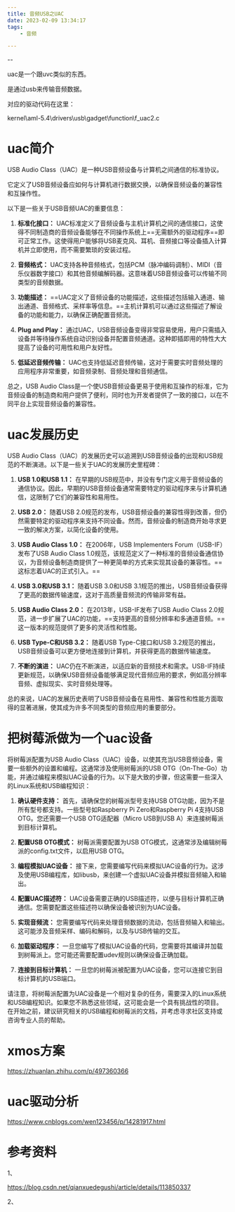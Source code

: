 ```yaml
---
title: 音频USB之UAC
date: 2023-02-09 13:34:17
tags:
	- 音频

---
```


--

uac是一个跟uvc类似的东西。

是通过usb来传输音频数据。

对应的驱动代码在这里：

kernel\aml-5.4\drivers\usb\gadget\function\f_uac2.c



# uac简介

USB Audio Class（UAC）是一种USB音频设备与计算机之间通信的标准协议。

它定义了USB音频设备应如何与计算机进行数据交换，以确保音频设备的兼容性和互操作性。

以下是一些关于USB音频UAC的重要信息：

1. **标准化接口：** UAC标准定义了音频设备与主机计算机之间的通信接口，这使得不同制造商的音频设备能够在不同操作系统上==无需额外的驱动程序==即可正常工作。这使得用户能够将USB麦克风、耳机、音频接口等设备插入计算机并立即使用，而不需要繁琐的安装过程。

2. **音频格式：** UAC支持各种音频格式，包括PCM（脉冲编码调制）、MIDI（音乐仪器数字接口）和其他音频编解码器。这意味着USB音频设备可以传输不同类型的音频数据。

3. **功能描述：** ==UAC定义了音频设备的功能描述，这些描述包括输入通道、输出通道、音频格式、采样率等信息。==主机计算机可以通过这些描述了解设备的功能和能力，以确保正确配置音频流。

4. **Plug and Play：** 通过UAC，USB音频设备变得非常容易使用，用户只需插入设备并等待操作系统自动识别设备并配置音频通道。这种即插即用的特性大大提高了设备的可用性和用户友好性。

5. **低延迟音频传输：** UAC也支持低延迟音频传输，这对于需要实时音频处理的应用程序非常重要，如音频录制、音频处理和音频通信。

总之，USB Audio Class是一个使USB音频设备更易于使用和互操作的标准，它为音频设备的制造商和用户提供了便利，同时也为开发者提供了一致的接口，以在不同平台上实现音频设备的兼容性。

# uac发展历史

USB Audio Class（UAC）的发展历史可以追溯到USB音频设备的出现和USB规范的不断演进。以下是一些关于UAC的发展历史里程碑：

1. **USB 1.0和USB 1.1：** 在早期的USB规范中，并没有专门定义用于音频设备的通信协议。因此，早期的USB音频设备通常需要特定的驱动程序来与计算机通信，这限制了它们的兼容性和易用性。

2. **USB 2.0：** 随着USB 2.0规范的发布，USB音频设备的兼容性得到改善，但仍然需要特定的驱动程序来支持不同设备。然而，音频设备的制造商开始寻求更一致的解决方案，以简化设备的使用。

3. **USB Audio Class 1.0：** 在2006年，USB Implementers Forum（USB-IF）发布了USB Audio Class 1.0规范，该规范定义了一种标准的音频设备通信协议，为音频设备制造商提供了一种更简单的方式来实现其设备的兼容性。==这标志着UAC的正式引入。==

4. **USB 3.0和USB 3.1：** 随着USB 3.0和USB 3.1规范的推出，USB音频设备获得了更高的数据传输速度，这对于高质量音频流的传输非常有益。

5. **USB Audio Class 2.0：** 在2013年，USB-IF发布了USB Audio Class 2.0规范，进一步扩展了UAC的功能，==支持更高的音频分辨率和多通道音频。==这一版本的规范提供了更多的灵活性和性能。

6. **USB Type-C和USB 3.2：** 随着USB Type-C接口和USB 3.2规范的推出，USB音频设备可以更方便地连接到计算机，并获得更高的数据传输速度。

7. **不断的演进：** UAC仍在不断演进，以适应新的音频技术和需求。USB-IF持续更新规范，以确保USB音频设备能够满足现代音频应用的要求，例如高分辨率音频、虚拟现实、实时音频处理等。

总的来说，UAC的发展历史表明了USB音频设备在易用性、兼容性和性能方面取得的显著进展，使其成为许多不同类型的音频应用的重要部分。

# 把树莓派做为一个uac设备

将树莓派配置为USB Audio Class（UAC）设备，以使其充当USB音频设备，需要一些额外的设置和编程。这通常涉及使用树莓派的USB OTG（On-The-Go）功能，并通过编程来模拟UAC设备的行为。以下是大致的步骤，但这需要一些深入的Linux系统和USB编程知识：

1. **确认硬件支持：** 首先，请确保您的树莓派型号支持USB OTG功能，因为不是所有型号都支持。一些型号如Raspberry Pi Zero和Raspberry Pi 4支持USB OTG。您还需要一个USB OTG适配器（Micro USB到USB A）来连接树莓派到目标计算机。

2. **配置USB OTG模式：** 树莓派需要配置为USB OTG模式，这通常涉及编辑树莓派的config.txt文件，以启用USB OTG。

3. **编程模拟UAC设备：** 接下来，您需要编写代码来模拟UAC设备的行为。这涉及使用USB编程库，如libusb，来创建一个虚拟UAC设备并模拟音频输入和输出。

4. **配置UAC描述符：** UAC设备需要正确的USB描述符，以便与目标计算机正确通信。您需要配置这些描述符以确保设备被识别为UAC设备。

5. **实现音频流：** 您需要编写代码来处理音频数据的流动，包括音频输入和输出。这可能涉及音频采样、编码和解码，以及与USB传输的交互。

6. **加载驱动程序：** 一旦您编写了模拟UAC设备的代码，您需要将其编译并加载到树莓派上。您可能还需要配置udev规则以确保设备正确加载。

7. **连接到目标计算机：** 一旦您的树莓派被配置为UAC设备，您可以连接它到目标计算机的USB端口。

请注意，将树莓派配置为UAC设备是一个相对复杂的任务，需要深入的Linux系统和USB编程知识。如果您不熟悉这些领域，这可能会是一个具有挑战性的项目。在开始之前，建议研究相关的USB编程和树莓派的文档，并考虑寻求社区支持或咨询专业人员的帮助。

# xmos方案



https://zhuanlan.zhihu.com/p/497360366

# uac驱动分析



https://www.cnblogs.com/wen123456/p/14281917.html

# 参考资料

1、

https://blog.csdn.net/qianxuedegushi/article/details/113850337

2、

